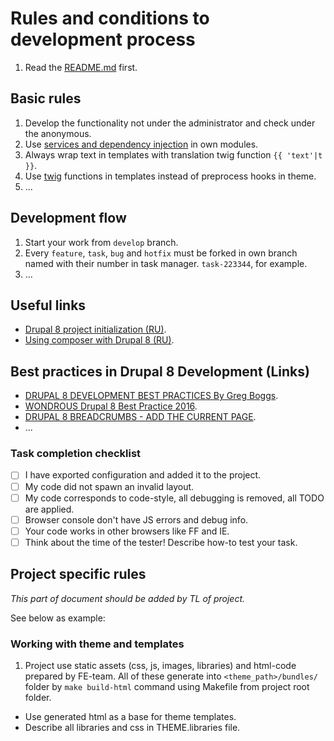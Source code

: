 # Rules and conditions to development process

1. Read the [README.md](README.md) first.

## Basic rules

1. Develop the functionality not under the administrator and check under the anonymous.
2. Use [services and dependency injection](https://www.drupal.org/docs/8/api/services-and-dependency-injection/services-and-dependency-injection-in-drupal-8) in own modules.
3. Always wrap text in templates with translation twig function `{{ 'text'|t }}`.
4. Use [twig](https://www.drupal.org/docs/8/theming/twig) functions in templates instead of preprocess hooks in theme.
5. ...

## Development flow
1. Start your work from `develop` branch.
2. Every `feature`, `task`, `bug` and `hotfix` must be forked in own branch named with their number in task manager. `task-223344`, for example.
3. ...

## Useful links
- [Drupal 8 project initialization (RU)](https://sites.google.com/a/i20.biz/i20-terrim/cod-holding/standards/development/specializirovannye-standarty/drupal-8-razrabotka/inicializacia-proekta).
- [Using composer with Drupal 8 (RU)](https://sites.google.com/a/i20.biz/i20-terrim/cod-holding/standards/development/specializirovannye-standarty/drupal-8-razrabotka/ispolzovanie-composer).

## Best practices in Drupal 8 Development (Links)
- [DRUPAL 8 DEVELOPMENT BEST PRACTICES By Greg Boggs](http://www.gregboggs.com/drupal-development-best-practices/).
- [WONDROUS Drupal 8 Best Practice 2016](https://github.com/WondrousLLC/drupal-8-best-practices).
- [DRUPAL 8 BREADCRUMBS - ADD THE CURRENT PAGE](http://www.gregboggs.com/drupal8-breadcrumbs/).
- ...


### Task completion checklist

- [ ] I have exported configuration and added it to the project.
- [ ] My code did not spawn an invalid layout.
- [ ] My code corresponds to code-style, all debugging is removed, all TODO are applied.
- [ ] Browser console don't have JS errors and debug info.
- [ ] Your code works in other browsers like FF and IE.
- [ ] Think about the time of the tester! Describe how-to test your task.

## Project specific rules

*This part of document should be added by TL of project.*

See below as example:

### Working with theme and templates

1. Project use static assets (css, js, images, libraries) and html-code prepared by FE-team. All of these generate into `<theme_path>/bundles/` folder by `make build-html`  command using Makefile from project root folder.
 - Use generated html as a base for theme templates.
 - Describe all libraries and css in THEME.libraries file.
